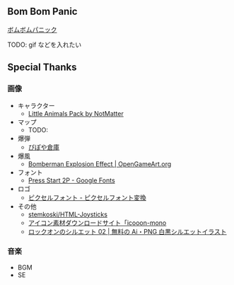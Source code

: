 ## Bom Bom Panic

[ボムボムパニック](https://bombompanic.vercel.app/)

TODO: gif などを入れたい

## Special Thanks

### 画像

- キャラクター
  - [Little Animals Pack by NotMatter](https://notmatter.itch.io/2)
- マップ
  - TODO:
- 爆弾
  - [ぴぽや倉庫](https://pipoya.net/sozai/)
- 爆風
  - [Bomberman Explosion Effect | OpenGameArt.org](https://opengameart.org/content/bomberman-explosion-effect)
- フォント
  - [Press Start 2P - Google Fonts](https://fonts.google.com/specimen/Press+Start+2P)
- ロゴ
  - [ピクセルフォント - ピクセルフォント変換](https://fontmeme.com/ja/font-pixel-style/)
- その他
  - [stemkoski/HTML-Joysticks](https://github.com/stemkoski/HTML-Joysticks)
  - [アイコン素材ダウンロードサイト「icooon-mono](https://icooon-mono.com/)
  - [ロックオンのシルエット 02 | 無料の Ai・PNG 白黒シルエットイラスト](https://www.silhouette-illust.com/illust/9685#google_vignette)

### 音楽

- BGM
- SE
